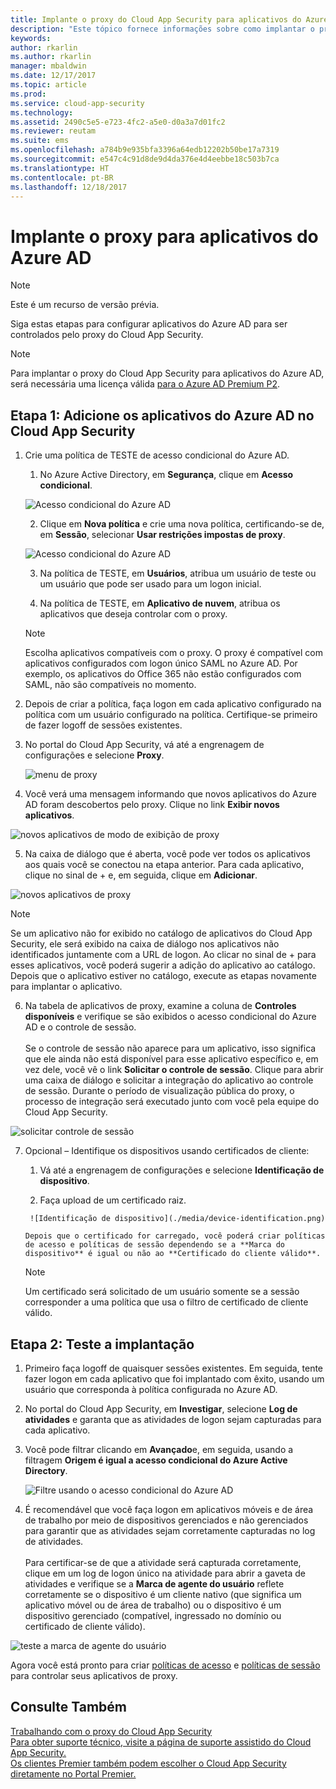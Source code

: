 ```yaml
---
title: Implante o proxy do Cloud App Security para aplicativos do Azure AD | Microsoft Docs
description: "Este tópico fornece informações sobre como implantar o proxy do Microsoft Cloud App Security para aplicativos do Azure AD."
keywords: 
author: rkarlin
ms.author: rkarlin
manager: mbaldwin
ms.date: 12/17/2017
ms.topic: article
ms.prod: 
ms.service: cloud-app-security
ms.technology: 
ms.assetid: 2490c5e5-e723-4fc2-a5e0-d0a3a7d01fc2
ms.reviewer: reutam
ms.suite: ems
ms.openlocfilehash: a784b9e935bfa3396a64edb12202b50be17a7319
ms.sourcegitcommit: e547c4c91d8de9d4da376e4d4eebbe18c503b7ca
ms.translationtype: HT
ms.contentlocale: pt-BR
ms.lasthandoff: 12/18/2017
---
```

# <a name="deploy-proxy-for-azure-ad-apps"></a>Implante o proxy para aplicativos do Azure AD

> [!NOTE]
> Este é um recurso de versão prévia.

Siga estas etapas para configurar aplicativos do Azure AD para ser controlados pelo proxy do Cloud App Security.

> [!NOTE]
> Para implantar o proxy do Cloud App Security para aplicativos do Azure AD, será necessária uma licença válida [para o Azure AD Premium P2](https://docs.microsoft.com/azure/active-directory/license-users-groups).

## <a name="step-1-add-azure-ad-apps-in-cloud-app-security"></a>Etapa 1: Adicione os aplicativos do Azure AD no Cloud App Security  

1. Crie uma política de TESTE de acesso condicional do Azure AD.

    1. No Azure Active Directory, em **Segurança**, clique em **Acesso condicional**.

     ![Acesso condicional do Azure AD](./media/aad-conditional-access.png)

    2. Clique em **Nova política** e crie uma nova política, certificando-se de, em **Sessão**, selecionar **Usar restrições impostas de proxy**.

     ![Acesso condicional do Azure AD](./media/proxy-deploy-restrictions-aad.png)

    3. Na política de TESTE, em **Usuários**, atribua um usuário de teste ou um usuário que pode ser usado para um logon inicial.
    
    4. Na política de TESTE, em **Aplicativo de nuvem**, atribua os aplicativos que deseja controlar com o proxy. 

     > [!NOTE]
     >Escolha aplicativos compatíveis com o proxy. O proxy é compatível com aplicativos configurados com logon único SAML no Azure AD. Por exemplo, os aplicativos do Office 365 não estão configurados com SAML, não são compatíveis no momento.


2.  Depois de criar a política, faça logon em cada aplicativo configurado na política com um usuário configurado na política. Certifique-se primeiro de fazer logoff de sessões existentes.

3.  No portal do Cloud App Security, vá até a engrenagem de configurações e selecione **Proxy**. 
    
      ![menu de proxy](./media/proxy-menu.png)

4.  Você verá uma mensagem informando que novos aplicativos do Azure AD foram descobertos pelo proxy. Clique no link **Exibir novos aplicativos**.

 ![novos aplicativos de modo de exibição de proxy](./media/proxy-view-new-apps.png)

5.  Na caixa de diálogo que é aberta, você pode ver todos os aplicativos aos quais você se conectou na etapa anterior. Para cada aplicativo, clique no sinal de + e, em seguida, clique em **Adicionar**.

 ![novos aplicativos de proxy](./media/proxy-new-app.png)

 > [!NOTE]
 > Se um aplicativo não for exibido no catálogo de aplicativos do Cloud App Security, ele será exibido na caixa de diálogo nos aplicativos não identificados juntamente com a URL de logon. Ao clicar no sinal de + para esses aplicativos, você poderá sugerir a adição do aplicativo ao catálogo. Depois que o aplicativo estiver no catálogo, execute as etapas novamente para implantar o aplicativo. 

6.  Na tabela de aplicativos de proxy, examine a coluna de **Controles disponíveis** e verifique se são exibidos o acesso condicional do Azure AD e o controle de sessão. <br></br>Se o controle de sessão não aparece para um aplicativo, isso significa que ele ainda não está disponível para esse aplicativo específico e, em vez dele, você vê o link **Solicitar o controle de sessão**. Clique para abrir uma caixa de diálogo e solicitar a integração do aplicativo ao controle de sessão. Durante o período de visualização pública do proxy, o processo de integração será executado junto com você pela equipe do Cloud App Security.
  
 ![solicitar controle de sessão](./media/request-session-control.png)

7. Opcional – Identifique os dispositivos usando certificados de cliente:

      1. Vá até a engrenagem de configurações e selecione **Identificação de dispositivo**.

      2. Faça upload de um certificado raiz.

        ![Identificação de dispositivo](./media/device-identification.png)
 
       Depois que o certificado for carregado, você poderá criar políticas de acesso e políticas de sessão dependendo se a **Marca do dispositivo** é igual ou não ao **Certificado do cliente válido**.
 
      > [!NOTE]
      >Um certificado será solicitado de um usuário somente se a sessão corresponder a uma política que usa o filtro de certificado de cliente válido. 

## <a name="step-2-test-the-deployment"></a>Etapa 2: Teste a implantação

1. Primeiro faça logoff de quaisquer sessões existentes. Em seguida, tente fazer logon em cada aplicativo que foi implantado com êxito, usando um usuário que corresponda à política configurada no Azure AD. 

2.  No portal do Cloud App Security, em **Investigar**, selecione **Log de atividades** e garanta que as atividades de logon sejam capturadas para cada aplicativo.

3.  Você pode filtrar clicando em **Avançado**e, em seguida, usando a filtragem **Origem é igual a acesso condicional do Azure Active Directory**.

     ![Filtre usando o acesso condicional do Azure AD](./media/sso-logon.png)

3. É recomendável que você faça logon em aplicativos móveis e de área de trabalho por meio de dispositivos gerenciados e não gerenciados para garantir que as atividades sejam corretamente capturadas no log de atividades.<br></br>
Para certificar-se de que a atividade será capturada corretamente, clique em um log de logon único na atividade para abrir a gaveta de atividades e verifique se a **Marca de agente do usuário** reflete corretamente se o dispositivo é um cliente nativo (que significa um aplicativo móvel ou de área de trabalho) ou o dispositivo é um dispositivo gerenciado (compatível, ingressado no domínio ou certificado de cliente válido).
 
 ![teste a marca de agente do usuário](./media/domain-joined.png)


Agora você está pronto para criar [políticas de acesso](access-policy-aad.md) e [políticas de sessão](session-policy-aad.md) para controlar seus aplicativos de proxy.



## <a name="see-also"></a>Consulte Também  
[Trabalhando com o proxy do Cloud App Security](proxy-intro-aad.md)   
[Para obter suporte técnico, visite a página de suporte assistido do Cloud App Security.](http://support.microsoft.com/oas/default.aspx?prid=16031)   
[Os clientes Premier também podem escolher o Cloud App Security diretamente no Portal Premier.](https://premier.microsoft.com/)  
  